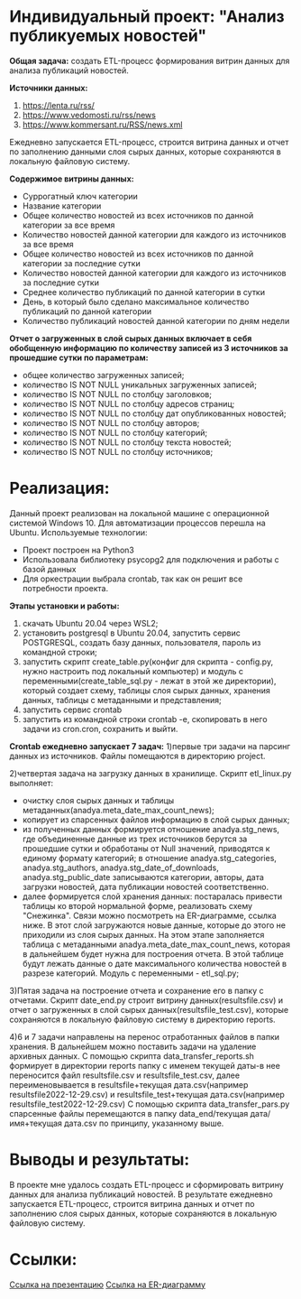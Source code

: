 **Индивидуальный проект: "Анализ публикуемых новостей"**
=============================================
**Общая задача:**
создать ETL-процесс формирования витрин данных для анализа публикаций новостей.

**Источники данных:**
1) https://lenta.ru/rss/
2) https://www.vedomosti.ru/rss/news
3) https://www.kommersant.ru/RSS/news.xml

Ежедневно запускается ETL-процесс, строится витрина данных и отчет по заполнению данными слоя сырых данных, которые сохраняются в локальную файловую систему.

**Содержимое витрины данных:**
- Суррогатный ключ категории
- Название категории
- Общее количество новостей из всех источников по данной категории за все время
- Количество новостей данной категории для каждого из источников за все время
- Общее количество новостей из всех источников по данной категории за последние сутки
- Количество новостей данной категории для каждого из источников за последние сутки
- Среднее количество публикаций по данной категории в сутки
- День, в который было сделано максимальное количество публикаций по данной категории
- Количество публикаций новостей данной категории по дням недели

**Отчет о загруженных в слой сырых данных включает в себя обобщенную информацию по количеству записей из 3 источников за прошедшие сутки по параметрам:**
- общее количество загруженных записей;
- количество IS NOT NULL уникальных загруженных записей;
- количество IS NOT NULL по столбцу заголовков;
- количество IS NOT NULL по столбцу адресов страниц;
- количество IS NOT NULL по столбцу дат опубликованных новостей;
- количество IS NOT NULL по столбцу авторов;
- количество IS NOT NULL по столбцу категорий;
- количество IS NOT NULL по столбцу текста новостей;
- количество IS NOT NULL по столбцу источников;

**Реализация:**
==========
Данный проект реализован на локальной машине с операционной системой Windows 10. Для автоматизации процессов перешла на Ubuntu.
Используемые технологии:
- Проект построен на Python3
- Использовала библиотеку psycopg2 для подключения и работы с базой данных
- Для оркестрации выбрала crontab, так как он решит все потребности проекта. 

**Этапы установки и работы:**
1) скачать Ubuntu 20.04 через WSL2;
2) установить postgresql в Ubuntu 20.04, запустить сервис POSTGRESQL, создать базу данных, пользователя, пароль из командной строки;
3) запустить скрипт create_table.py(конфиг для скрипта - config.py, нужно настроить под локальный компьютер) и модуль с переменными(create_table_sql.py - лежат в этой же директории), который создает схему, таблицы слоя сырых данных, хранения данных, таблицы с метаданными и представления;
4) запустить сервис crontab
5) запустить из командной строки crontab -e, скопировать в него задачи из cron.cron, сохранить и выйти.

**Сrontab ежедневно запускает 7 задач:**
1)первые три задачи на парсинг данных из источников. Файлы помещаются в директорию project.

2)четвертая задача на загрузку данных в хранилище.
Скрипт etl_linux.py выполняет:
- очистку слоя сырых данных и таблицы метаданных(anadya.meta_date_max_count_news);
- копирует из спарсенных файлов информацию в слой сырых данных;
- из полученных данных формируется отношение anadya.stg_news, где объединенные данные из трех источников берутся за прошедшие сутки и обработаны от Null значений, приводятся к единому формату категорий; 
в отношение anadya.stg_categories, anadya.stg_authors, anadya.stg_date_of_downloads, anadya.stg_public_date записываются категории, авторы, дата загрузки новостей, дата публикации новостей соответственно. 
- далее формируется слой хранения данных: постаралась привести таблицы ко второй нормальной форме, реализовать схему "Снежинка". Связи можно посмотреть на ER-диаграмме, ссылка ниже. В этот слой загружаются новые данные, которые до этого не приходили из слоя сырых данных. На этом этапе заполняется таблица с метаданными anadya.meta_date_max_count_news, которая в дальнейшем будет нужна для построения отчета. В этой таблице будут лежать данные о дате максимального количества новостей в разрезе категорий. 
Модуль с переменными - etl_sql.py;

3)Пятая задача на построение отчета и сохранение его в папку с отчетами.
Скрипт date_end.py строит витрину данных(resultsfile.csv) и отчет о загруженных в слой сырых данных(resultsfile_test.csv), которые сохраняются в локальную файловую систему в директорию reports.

4)6 и 7 задачи направлены на перенос отработанных файлов в папки хранения. В дальнейшем можно поставить задачи на удаление архивных данных.
С помощью скрипта data_transfer_reports.sh формирует в директории reports папку с именем текущей даты-в нее переносится файл resultsfile.csv и resultsfile_test.csv, далее переименовывается в resultsfile+текущая дата.csv(например resultsfile2022-12-29.csv) и resultsfile_test+текущая дата.csv(например resultsfile_test2022-12-29.csv)
С помощью скрипта data_transfer_pars.py спарсенные файлы перемещаются в папку data_end/текущая дата/имя+текущая дата.csv по принципу, указанному выше.

**Выводы и результаты:**
===================
В проекте мне удалось создать ETL-процесс и сформировать витрину данных для анализа публикаций новостей.
В результате ежедневно запускается ETL-процесс, строится витрина данных и отчет по заполнению слоя сырых данных, которые сохраняются в локальную файловую систему.

**Ссылки:**
==========
[Ссылка на презентацию](https://docs.google.com/presentation/d/1EtyiUmGRYCFY-NJpmgWNaDNBnJimHAbqEmfo-G-jI5k/edit?usp=sharing)
[Ссылка на ER-диаграмму](https://drive.google.com/file/d/1UNEqktfKiPllFagRxwrwJVBIujiqfTyO/view?usp=sharing)
